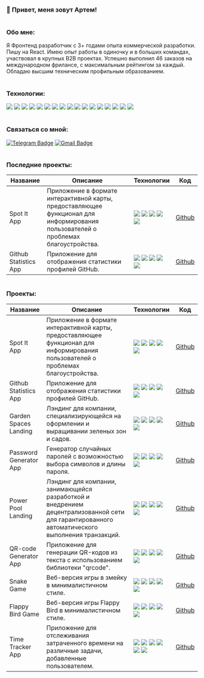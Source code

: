 
### 👋 Привет, меня зовут Артем!
#

### Обо мне:

Я Фронтенд разработчик с 3+ годами опыта коммерческой разработки. Пишу на React. Имею опыт работы в одиночку и в больших командах, участвовал в крупных B2B проектах. Успешно выполнил 46 заказов на международном фрилансе, с максимальным рейтингом за каждый. Обладаю высшим техническим профильным образованием.

#

### Технологии:
<div>
  <img src="https://img.shields.io/badge/JavaScript-1F2544?style=for-the-badge&logo=javascript&logoColor=#F7DF1E"/> 
  <img src="https://img.shields.io/badge/TypeScript-1F2544?style=for-the-badge&logo=typescript&logoColor=#3178C6"/> 
  <img src="https://img.shields.io/badge/HTML-1F2544?style=for-the-badge&logo=html5&logoColor=#E34F26"/> 
  <img src="https://img.shields.io/badge/CSS-1F2544?style=for-the-badge&logo=css3&logoColor=1572B6"/> 
  <img src="https://img.shields.io/badge/Sass-1F2544?style=for-the-badge&logo=sass&logoColor=#CC6699"/> 
  <img src="https://img.shields.io/badge/React-1F2544?style=for-the-badge&logo=react&logoColor=#61DAFB"/> 
  <img src="https://img.shields.io/badge/Redux-1F2544?style=for-the-badge&logo=redux&logoColor=764ABC"/> 
  <img src="https://img.shields.io/badge/Angular-1F2544?style=for-the-badge&logo=angular&logoColor=DD1100"/> 
  <img src="https://img.shields.io/badge/JQuery-1F2544?style=for-the-badge&logo=jquery&logoColor=0769AD"/> 
  <img src="https://img.shields.io/badge/Bootstrap-1F2544?style=for-the-badge&logo=bootstrap&logoColor=#7952B3"/> 
  <img src="https://img.shields.io/badge/Tailwind-1F2544?style=for-the-badge&logo=tailwindcss&logoColor=#06B6D4"/> 
  <img src="https://img.shields.io/badge/Git-1F2544?style=for-the-badge&logo=git&logoColor=#F05032"/> 
  <img src="https://img.shields.io/badge/Vite-1F2544?style=for-the-badge&logo=vite&logoColor=#646CFF"/> 
  <img src="https://img.shields.io/badge/Webpack-1F2544?style=for-the-badge&logo=webpack&logoColor=#8DD6F9"/> 
  <img src="https://img.shields.io/badge/Node.JS-1F2544?style=for-the-badge&logo=nodedotjs&logoColor=#339933"/> 
  <img src="https://img.shields.io/badge/PHP-1F2544?style=for-the-badge&logo=php&logoColor=#777BB4"/> 
  <img src="https://img.shields.io/badge/PostgreSQL-1F2544?style=for-the-badge&logo=postgresql&logoColor=#4169E1"/> 
</div>

#

### Связаться со мной:

[![Telegram Badge](https://img.shields.io/badge/Telegram-1F2544?style=for-the-badge&logo=telegram&logoColor=#26A5E4)](https://t.me/melyfr) [![Gmail Badge](https://img.shields.io/badge/Email-1F2544?style=for-the-badge&logo=maildotru&logoColor=F7DF1E)](mailto:kornienko-web@yandex.ru)

#

### Последние проекты:

| Название | Описание | Технологии | Код |
|----------|----------|----------|----------|
| Spot It App | Приложение в формате интерактивной карты, предоставляющее функционал для информирования пользователей о проблемах благоустройства. | <img src="https://img.shields.io/badge/TypeScript-1F2544?style=for-the-badge&logo=typescript&logoColor=#3178C6"/> <img src="https://img.shields.io/badge/HTML-1F2544?style=for-the-badge&logo=html5&logoColor=#E34F26"/> <img src="https://img.shields.io/badge/CSS-1F2544?style=for-the-badge&logo=css3&logoColor=1572B6"/> <img src="https://img.shields.io/badge/React-1F2544?style=for-the-badge&logo=react&logoColor=#61DAFB"/> <img src="https://img.shields.io/badge/Vite-1F2544?style=for-the-badge&logo=vite&logoColor=#646CFF"/>| [Github](https://github.com/Melyfr/spotit) |
| Github Statistics App | Приложение для отображения статистики профилей GitHub. | <img src="https://img.shields.io/badge/TypeScript-1F2544?style=for-the-badge&logo=typescript&logoColor=#3178C6"/> <img src="https://img.shields.io/badge/HTML-1F2544?style=for-the-badge&logo=html5&logoColor=#E34F26"/> <img src="https://img.shields.io/badge/CSS-1F2544?style=for-the-badge&logo=css3&logoColor=1572B6"/> <img src="https://img.shields.io/badge/React-1F2544?style=for-the-badge&logo=react&logoColor=#61DAFB"/> <img src="https://img.shields.io/badge/Vite-1F2544?style=for-the-badge&logo=vite&logoColor=#646CFF"/> | [Github](https://github.com/Melyfr/github-statistics) |

#

### Проекты:

| Название | Описание | Технологии | Код |
|----------|----------|----------|----------|
| Spot It App | Приложение в формате интерактивной карты, предоставляющее функционал для информирования пользователей о проблемах благоустройства. | <img src="https://img.shields.io/badge/TypeScript-1F2544?style=for-the-badge&logo=typescript&logoColor=#3178C6"/> <img src="https://img.shields.io/badge/HTML-1F2544?style=for-the-badge&logo=html5&logoColor=#E34F26"/> <img src="https://img.shields.io/badge/CSS-1F2544?style=for-the-badge&logo=css3&logoColor=1572B6"/> <img src="https://img.shields.io/badge/React-1F2544?style=for-the-badge&logo=react&logoColor=#61DAFB"/> <img src="https://img.shields.io/badge/Vite-1F2544?style=for-the-badge&logo=vite&logoColor=#646CFF"/>| [Github](https://github.com/Melyfr/spotit) |
| Github Statistics App | Приложение для отображения статистики профилей GitHub. | <img src="https://img.shields.io/badge/TypeScript-1F2544?style=for-the-badge&logo=typescript&logoColor=#3178C6"/> <img src="https://img.shields.io/badge/HTML-1F2544?style=for-the-badge&logo=html5&logoColor=#E34F26"/> <img src="https://img.shields.io/badge/CSS-1F2544?style=for-the-badge&logo=css3&logoColor=1572B6"/> <img src="https://img.shields.io/badge/React-1F2544?style=for-the-badge&logo=react&logoColor=#61DAFB"/> <img src="https://img.shields.io/badge/Vite-1F2544?style=for-the-badge&logo=vite&logoColor=#646CFF"/> | [Github](https://github.com/Melyfr/github-statistics) |
| Garden Spaces Landing | Лэндинг для компании, специализирующейся на оформлении и выращивании зеленых зон и садов. | <img src="https://img.shields.io/badge/TypeScript-1F2544?style=for-the-badge&logo=typescript&logoColor=#3178C6"/> <img src="https://img.shields.io/badge/HTML-1F2544?style=for-the-badge&logo=html5&logoColor=#E34F26"/> <img src="https://img.shields.io/badge/CSS-1F2544?style=for-the-badge&logo=css3&logoColor=1572B6"/> <img src="https://img.shields.io/badge/React-1F2544?style=for-the-badge&logo=react&logoColor=#61DAFB"/> <img src="https://img.shields.io/badge/Vite-1F2544?style=for-the-badge&logo=vite&logoColor=#646CFF"/> | [Github](https://github.com/Melyfr/garden-spaces) |
| Password Generator App | Генератор случайных паролей с возможностью выбора символов и длины пароля. | <img src="https://img.shields.io/badge/TypeScript-1F2544?style=for-the-badge&logo=typescript&logoColor=#3178C6"/> <img src="https://img.shields.io/badge/HTML-1F2544?style=for-the-badge&logo=html5&logoColor=#E34F26"/> <img src="https://img.shields.io/badge/CSS-1F2544?style=for-the-badge&logo=css3&logoColor=1572B6"/> <img src="https://img.shields.io/badge/React-1F2544?style=for-the-badge&logo=react&logoColor=#61DAFB"/> <img src="https://img.shields.io/badge/Vite-1F2544?style=for-the-badge&logo=vite&logoColor=#646CFF"/> | [Github](https://github.com/Melyfr/password-generator) |
| Power Pool Landing | Лэндинг для компании, занимающейся разработкой и внедрением децентрализованной сети для гарантированного автоматического выполнения транзакций. | <img src="https://img.shields.io/badge/TypeScript-1F2544?style=for-the-badge&logo=typescript&logoColor=#3178C6"/> <img src="https://img.shields.io/badge/HTML-1F2544?style=for-the-badge&logo=html5&logoColor=#E34F26"/> <img src="https://img.shields.io/badge/CSS-1F2544?style=for-the-badge&logo=css3&logoColor=1572B6"/> <img src="https://img.shields.io/badge/React-1F2544?style=for-the-badge&logo=react&logoColor=#61DAFB"/> <img src="https://img.shields.io/badge/Vite-1F2544?style=for-the-badge&logo=vite&logoColor=#646CFF"/>  | [Github](https://github.com/Melyfr/powerpool) |
| QR-code Generator App | Приложение для генерации QR-кодов из текста с использованием библиотеки "qrcode". | <img src="https://img.shields.io/badge/TypeScript-1F2544?style=for-the-badge&logo=typescript&logoColor=#3178C6"/> <img src="https://img.shields.io/badge/HTML-1F2544?style=for-the-badge&logo=html5&logoColor=#E34F26"/> <img src="https://img.shields.io/badge/CSS-1F2544?style=for-the-badge&logo=css3&logoColor=1572B6"/> <img src="https://img.shields.io/badge/React-1F2544?style=for-the-badge&logo=react&logoColor=#61DAFB"/> <img src="https://img.shields.io/badge/Vite-1F2544?style=for-the-badge&logo=vite&logoColor=#646CFF"/> | [Github](https://github.com/Melyfr/qr-generator) |
| Snake Game | Веб-версия игры в змейку в минималистичном стиле. | <img src="https://img.shields.io/badge/JavaScript-1F2544?style=for-the-badge&logo=javascript&logoColor=#F7DF1E"/> <img src="https://img.shields.io/badge/HTML-1F2544?style=for-the-badge&logo=html5&logoColor=#E34F26"/> <img src="https://img.shields.io/badge/CSS-1F2544?style=for-the-badge&logo=css3&logoColor=1572B6"/> <img src="https://img.shields.io/badge/React-1F2544?style=for-the-badge&logo=react&logoColor=#61DAFB"/> <img src="https://img.shields.io/badge/Webpack-1F2544?style=for-the-badge&logo=webpack&logoColor=#8DD6F9"/> | [Github](https://github.com/Melyfr/snake) |
| Flappy Bird Game | Веб-версия игры Flappy Bird в минималистичном стиле. | <img src="https://img.shields.io/badge/JavaScript-1F2544?style=for-the-badge&logo=javascript&logoColor=#F7DF1E"/> <img src="https://img.shields.io/badge/HTML-1F2544?style=for-the-badge&logo=html5&logoColor=#E34F26"/> <img src="https://img.shields.io/badge/CSS-1F2544?style=for-the-badge&logo=css3&logoColor=1572B6"/> <img src="https://img.shields.io/badge/React-1F2544?style=for-the-badge&logo=react&logoColor=#61DAFB"/> <img src="https://img.shields.io/badge/Webpack-1F2544?style=for-the-badge&logo=webpack&logoColor=#8DD6F9"/> | [Github](https://github.com/Melyfr/flappy-bird) |
| Time Tracker App | Приложение для отслеживания затраченного времени на различные задачи, добавленные пользователем. | <img src="https://img.shields.io/badge/TypeScript-1F2544?style=for-the-badge&logo=typescript&logoColor=#3178C6"/> <img src="https://img.shields.io/badge/HTML-1F2544?style=for-the-badge&logo=html5&logoColor=#E34F26"/> <img src="https://img.shields.io/badge/CSS-1F2544?style=for-the-badge&logo=css3&logoColor=1572B6"/> <img src="https://img.shields.io/badge/React-1F2544?style=for-the-badge&logo=react&logoColor=#61DAFB"/> <img src="https://img.shields.io/badge/Redux-1F2544?style=for-the-badge&logo=redux&logoColor=764ABC"/> <img src="https://img.shields.io/badge/Webpack-1F2544?style=for-the-badge&logo=webpack&logoColor=#8DD6F9"/> | [Github](https://github.com/Melyfr/time-tracker) |



